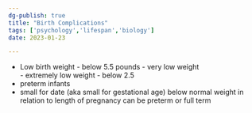 ```yaml
---
dg-publish: true
title: "Birth Complications"
tags: ['psychology','lifespan','biology']
date: 2023-01-23

---
```


- Low birth weight - below 5.5 pounds
	  - very low weight    
	  - extremely low weight - below 2.5
- preterm infants
- small for date (aka small for gestational age)
  below normal weight in relation to length of pregnancy
  can be preterm or full term

